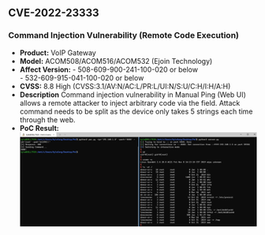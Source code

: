 ## CVE-2022-23333
### Command Injection Vulnerability (Remote Code Execution)
- **Product:** VoIP Gateway
- **Model:** ACOM508/ACOM516/ACOM532 (Ejoin Technology)
- **Affect Version:**
  \- 508-609-900-241-100-020 or below  
  \- 532-609-915-041-100-020 or below
- **CVSS:** 8.8 High (CVSS:3.1/AV:N/AC:L/PR:L/UI:N/S:U/C:H/I:H/A:H)
- **Description**
Command injection vulnerability in Manual Ping (Web UI) allows a remote attacker to inject arbitrary code via the field. Attack command needs to be split as the device only takes 5 strings each time through the web.
- **PoC Result:**
![image](PoC_ReverseShell.jpg)